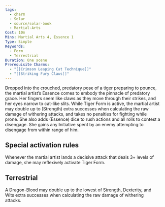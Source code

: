 ```yaml
---
tags:
  - charm
  - Solar
  - source/solar-book
  - Martial-Arts
Cost: 10m
Mins: Martial Arts 4, Essence 1
Type: Simple
Keywords:
  - Form
  - Terrestrial
Duration: One scene
Prerequisite Charms:
  - "[[Crimson Leaping Cat Technique]]"
  - "[[Striking Fury Claws]]"
---
```

Dropped into the crouched, predatory pose of a tiger preparing to pounce, the martial artist’s Essence comes to embody the pinnacle of predatory grace. Her fingers seem like claws as they move through their strikes, and her eyes narrow to cat-like slits. While Tiger Form is active, the martial artist may double up to (Strength) extra successes when calculating the raw damage of withering attacks, and takes no penalties for fighting while prone. She also adds (Essence) dice to rush actions and all rolls to contest a disengage. She gains any Initiative spent by an enemy attempting to disengage from within range of him. 

## Special activation rules

Whenever the martial artist lands a decisive attack that deals 3+ levels of damage, she may reflexively activate Tiger Form. 

## Terrestrial

A Dragon-Blood may double up to the lowest of Strength, Dexterity, and Wits extra successes when calculating the raw damage of withering attacks.